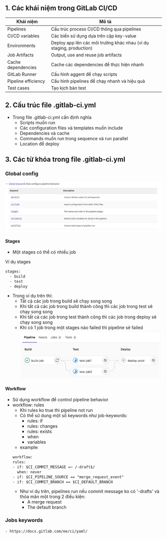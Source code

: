## 1. Các khái niệm trong GitLab CI/CD 
| Khái niệm  | Mô tả |
| ------------- | ---------------------------------------------|
| Pipelines  | Cấu trúc process CI/CD thông qua pipelines  | 
| CI/CD variables  | Các biến sử dụng dựa trên cặp key-value |
| Environments | Deploy app lên các môi trường khác nhau (ví dụ staging, production)
| Job Artifacts | Output, use and reuse job artifacts
| Cache dependencies | Cache các dependencies để thực hiện nhanh
| GitLab Runner | Cấu hình aggent để chạy scripts
| Pipeline efficiency | Cấu hình pipelines để chạy nhanh và hiệu quả
| Test cases | Tạo kịch bản test

## 2. Cấu trúc file .gitlab-ci.yml
- Trong file .gitlab-ci.yml cần định nghĩa
    - Scripts muốn run
    - Các configuration files và templates muốn include
    - Dependencies và cache
    - Commands muốn run trong sequence và run parallel
    - Location để deploy

## 3. Các từ khóa trong file .gitlab-ci.yml
### Global config
![](images/global-keywords.png)
#### Stages
- Một stages có thể có nhiều job

Ví dụ stages
```
stages:
  - build
  - test
  - deploy
```
- Trong ví dụ trên thì:
    - Tất cả các job trong build sẽ chạy song song
    - Khi tất cả các job trong build thành công thì các job trong test sẽ chạy song song
    - Khi tất cả các job trong test thành công thì các job trong deploy sẽ chạy song song
    - Khi có 1 job trong một stages nào failed thì pipeline sẽ failed
                ![](images/Stages-jobs.png)

#### Workflow
- Sử dụng workflow để control pipeline behavior
- workflow: rules
    - Khi rules ko true thì pipeline not run
    - Có thể sử dung một số keywords như job-keywords:
        - rules: if
        - rules: changes
        - rules: exists
        - when
        - variables
    - example:
    ```
    workflow:
  rules:
    - if: $CI_COMMIT_MESSAGE =~ /-draft$/
      when: never
    - if: $CI_PIPELINE_SOURCE == "merge_request_event"
    - if: $CI_COMMIT_BRANCH == $CI_DEFAULT_BRANCH
    ```
    - Như ví dụ trên, pipelines run nếu commit message ko có '-drafts' và thỏa mãn một trong 2 điều kiện:
        - A merge request
        - The default branch
### Jobs keywords
    - https://docs.gitlab.com/ee/ci/yaml/

